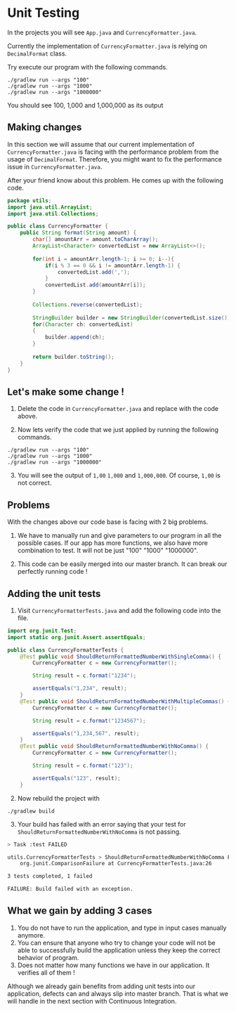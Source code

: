 # Unit Testing
In the projects you will see `App.java` and `CurrencyFormatter.java`.

Currently the implementation of `CurrencyFormatter.java` is relying on `DecimalFormat` class.

Try execute our program with the following commands.

```
./gradlew run --args "100"
./gradlew run --args "1000"
./gradlew run --args "1000000"
```
You should see 100, 1,000 and 1,000,000 as its output

## Making changes

In this section we will assume that our current implementation of `CurrencyFormatter.java` is facing with the performance problem from the usage of `DecimalFormat`. Therefore, you might want to fix the performance issue in `CurrencyFormatter.java`. 

After your friend know about this problem. He comes up with the following code.
```java
package utils;
import java.util.ArrayList;
import java.util.Collections;

public class CurrencyFormatter {
    public String format(String amount) {
        char[] amountArr = amount.toCharArray();
        ArrayList<Character> convertedList = new ArrayList<>();
        
        for(int i = amountArr.length-1; i >= 0; i--){
            if(i % 3 == 0 && i != amountArr.length-1) {
                convertedList.add(',');
            }
            convertedList.add(amountArr[i]);
        }
        
        Collections.reverse(convertedList);
        
        StringBuilder builder = new StringBuilder(convertedList.size());
        for(Character ch: convertedList)
        {
            builder.append(ch);
        }
        
        return builder.toString();
    }
}
```
## Let's make some change !
1. Delete the code in `CurrencyFormatter.java` and replace with the code above.

2. Now lets verify the code that we just applied by running the following commands.
```
./gradlew run --args "100"
./gradlew run --args "1000"
./gradlew run --args "1000000"
```
3. You will see the output of `1,00` `1,000` and `1,000,000`. Of course, `1,00` is not correct.

## Problems
With the changes above our code base is facing with 2 big problems.

1. We have to manually run and give parameters to our program in all the possible cases. If our app has more functions, we also have more combination to test. It will not be just "100" "1000" "1000000".

2. This code can be easily merged into our master branch. It can break our perfectly running code !

## Adding the unit tests
1. Visit `CurrencyFormatterTests.java` and add the following code into the file.

```java
import org.junit.Test;
import static org.junit.Assert.assertEquals;

public class CurrencyFormatterTests {
    @Test public void ShouldReturnFormattedNumberWithSingleComma() {
        CurrencyFormatter c = new CurrencyFormatter();

        String result = c.format("1234");

        assertEquals("1,234", result);
    }
    @Test public void ShouldReturnFormattedNumberWithMultipleCommas() {
        CurrencyFormatter c = new CurrencyFormatter();

        String result = c.format("1234567");

        assertEquals("1,234,567", result);
    }
    @Test public void ShouldReturnFormattedNumberWithNoComma() {
        CurrencyFormatter c = new CurrencyFormatter();

        String result = c.format("123");

        assertEquals("123", result);
    }
```
2. Now rebuild the project with
```
./gradlew build
```
3. Your build has failed with an error saying that your test for `ShouldReturnFormattedNumberWithNoComma` is not passing.
```sh
> Task :test FAILED

utils.CurrencyFormatterTests > ShouldReturnFormattedNumberWithNoComma FAILED
    org.junit.ComparisonFailure at CurrencyFormatterTests.java:26

3 tests completed, 1 failed

FAILURE: Build failed with an exception.
```
## What we gain by adding 3 cases
1. You do not have to run the application, and type in input cases manually anymore.
2. You can ensure that anyone who try to change your code will not be able to successfully build the application unless they keep the correct behavior of program.
3. Does not matter how many functions we have in our application. It verifies all of them ! 

Although we already gain benefits from adding unit tests into our application, defects can and always slip into master branch. That is what we will handle in the next section with Continuous Integration.
